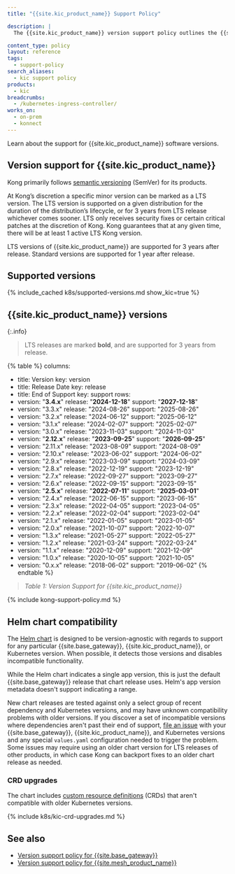 ```yaml
---
title: "{{site.kic_product_name}} Support Policy"

description: |
  The {{site.kic_product_name}} version support policy outlines the {{site.kic_product_name}} versioning scheme and version lifecycle, from release to sunset support.

content_type: policy
layout: reference
tags:
  - support-policy
search_aliases: 
  - kic support policy
products:
  - kic
breadcrumbs:
  - /kubernetes-ingress-controller/
works_on:
  - on-prem
  - konnect
---
```


Learn about the support for {{site.kic_product_name}} software versions.

## Version support for {{site.kic_product_name}}

Kong primarily follows [semantic versioning](https://semver.org/) (SemVer) for its products.

At Kong’s discretion a specific minor version can be marked as a LTS version. The LTS version is supported on a given distribution for the duration of the distribution’s lifecycle, or for 3 years from LTS release whichever comes sooner. LTS only receives security fixes or certain critical patches at the discretion of Kong. Kong guarantees that at any given time, there will be at least 1 active LTS Kong version.

LTS versions of {{site.kic_product_name}} are supported for 3 years after release. Standard versions are supported for 1 year after release.

## Supported versions

{% include_cached k8s/supported-versions.md show_kic=true %}

## {{site.kic_product_name}} versions

{:.info}
> LTS releases are marked **bold**, and are supported for 3 years from release.

{% table %}
columns:
  - title: Version
    key: version
  - title: Release Date
    key: release
  - title: End of Support
    key: support
rows:
  - version: "**3.4.x**"
    release: "**2024-12-18**"
    support: "**2027-12-18**"
  - version: "3.3.x"
    release: "2024-08-26"
    support: "2025-08-26"
  - version: "3.2.x"
    release: "2024-06-12"
    support: "2025-06-12"
  - version: "3.1.x"
    release: "2024-02-07"
    support: "2025-02-07"
  - version: "3.0.x"
    release: "2023-11-03"
    support: "2024-11-03"
  - version: "**2.12.x**"
    release: "**2023-09-25**"
    support: "**2026-09-25**"
  - version: "2.11.x"
    release: "2023-08-09"
    support: "2024-08-09"
  - version: "2.10.x"
    release: "2023-06-02"
    support: "2024-06-02"
  - version: "2.9.x"
    release: "2023-03-09"
    support: "2024-03-09"
  - version: "2.8.x"
    release: "2022-12-19"
    support: "2023-12-19"
  - version: "2.7.x"
    release: "2022-09-27"
    support: "2023-09-27"
  - version: "2.6.x"
    release: "2022-09-15"
    support: "2023-09-15"
  - version: "**2.5.x**"
    release: "**2022-07-11**"
    support: "**2025-03-01**"
  - version: "2.4.x"
    release: "2022-06-15"
    support: "2023-06-15"
  - version: "2.3.x"
    release: "2022-04-05"
    support: "2023-04-05"
  - version: "2.2.x"
    release: "2022-02-04"
    support: "2023-02-04"
  - version: "2.1.x"
    release: "2022-01-05"
    support: "2023-01-05"
  - version: "2.0.x"
    release: "2021-10-07"
    support: "2022-10-07"
  - version: "1.3.x"
    release: "2021-05-27"
    support: "2022-05-27"
  - version: "1.2.x"
    release: "2021-03-24"
    support: "2022-03-24"
  - version: "1.1.x"
    release: "2020-12-09"
    support: "2021-12-09"
  - version: "1.0.x"
    release: "2020-10-05"
    support: "2021-10-05"
  - version: "0.x.x"
    release: "2018-06-02"
    support: "2019-06-02"
{% endtable %}

> _Table 1: Version Support for {{site.kic_product_name}}_

{% include kong-support-policy.md %}

## Helm chart compatibility

The [Helm chart](https://github.com/Kong/charts/) is designed to be version-agnostic with regards to support for any particular {{site.base_gateway}},
{{site.kic_product_name}}, or Kubernetes version. When possible, it detects
those versions and disables incompatible functionality. 

While the Helm chart indicates a single app version, this is just the default
{{site.base_gateway}} release that chart release uses. Helm's app version
metadata doesn't support indicating a range.

New chart releases are tested against only a select group of recent
dependency and Kubernetes versions, and may have unknown compatibility problems
with older versions. If you discover a set of incompatible versions where
dependencies aren't past their end of support, [file an
issue](https://github.com/Kong/charts/issues/) with your {{site.base_gateway}},
{{site.kic_product_name}}, and Kubernetes versions and any special `values.yaml`
configuration needed to trigger the problem. Some issues may require using an
older chart version for LTS releases of other products, in which case Kong can
backport fixes to an older chart release as needed.


### CRD upgrades

The chart includes [custom resource definitions](https://kubernetes.io/docs/concepts/extend-kubernetes/api-extension/custom-resources/)
(CRDs) that aren't compatible with older Kubernetes versions.

{% include k8s/kic-crd-upgrades.md %}

## See also

- [Version support policy for {{site.base_gateway}}](/gateway/version-support-policy/)
- [Version support policy for {{site.mesh_product_name}}](/mesh/support-policy/)
